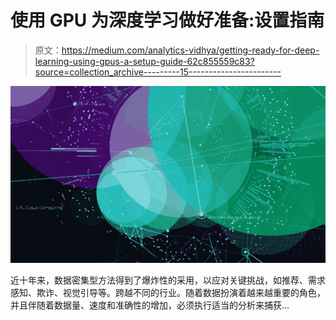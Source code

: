 # 使用 GPU 为深度学习做好准备:设置指南

> 原文：<https://medium.com/analytics-vidhya/getting-ready-for-deep-learning-using-gpus-a-setup-guide-62c855559c83?source=collection_archive---------15----------------------->

![](img/d002bdbc380460f39fb77a3af0bdadb6.png)

近十年来，数据密集型方法得到了爆炸性的采用，以应对关键挑战，如推荐、需求感知、欺诈、视觉引导等。跨越不同的行业。随着数据扮演着越来越重要的角色，并且伴随着数据量、速度和准确性的增加，必须执行适当的分析来捕获…